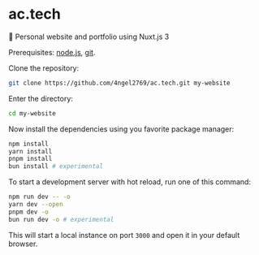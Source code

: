 # ac.tech
 🚀 Personal website and portfolio using Nuxt.js 3

Prerequisites: [node.js](https://nodejs.org), [git](https://git-scm.com).

Clone the repository:
```bash
git clone https://github.com/4ngel2769/ac.tech.git my-website
```
Enter the directory:
```bash
cd my-website
```
Now install the dependencies using you favorite package manager:
```bash
npm install
yarn install
pnpm install
bun install # experimental
```
To start a development server with hot reload, run one of this command:
```bash
npm run dev -- -o
yarn dev --open
pnpm dev -o
bun run dev -o # experimental
```
This will start a local instance on port `3000` and open it in your default browser.